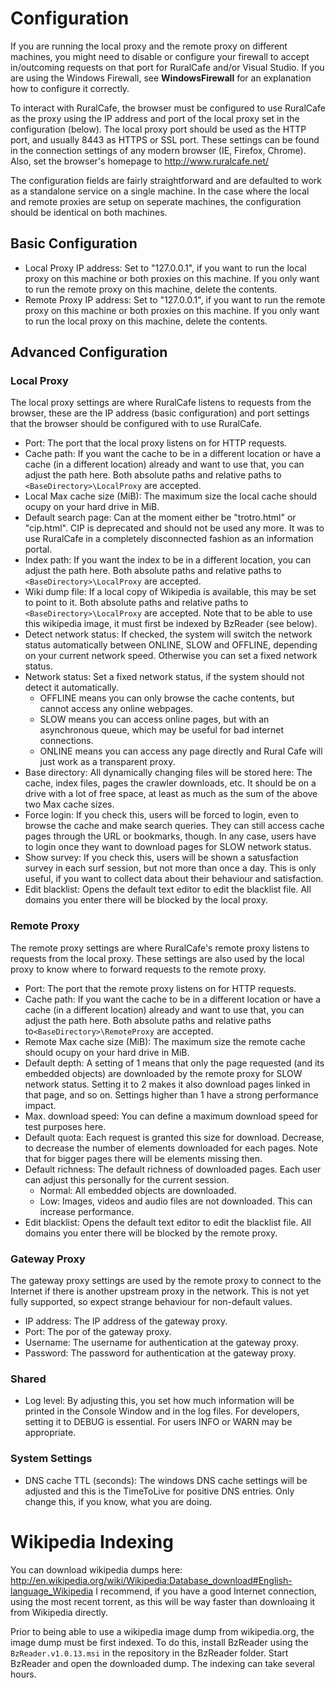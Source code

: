 # Configuration #

If you are running the local proxy and the remote proxy on different machines, you might need to disable or configure your firewall to accept in/outcoming requests on that port for RuralCafe and/or Visual Studio. If you are using the Windows Firewall, see **WindowsFirewall** for an explanation how to configure it correctly.

To interact with RuralCafe, the browser must be configured to use RuralCafe as the proxy using the IP address and port of the local proxy set in the configuration (below). The  local proxy port should be used as the HTTP port, and usually 8443 as HTTPS or SSL port. These settings can be found in the connection settings of any modern browser (IE, Firefox, Chrome). Also, set the browser's homepage to http://www.ruralcafe.net/

The configuration fields are fairly straightforward and are defaulted to work as a standalone service on a single machine. In the case where the local and remote proxies are setup on seperate machines, the configuration should be identical on both machines.

## Basic Configuration ##

  * Local Proxy IP address: Set to "127.0.0.1", if you want to run the local proxy on this machine or both proxies on this machine. If you only want to run the remote proxy on this machine, delete the contents.
  * Remote Proxy IP address: Set to "127.0.0.1", if you want to run the remote proxy on this machine or both proxies on this machine. If you only want to run the local proxy on this machine, delete the contents.

## Advanced Configuration ##
### Local Proxy ###
The local proxy settings are where RuralCafe listens to requests from the browser, these are the IP address (basic configuration) and port settings that the browser should be configured with to use RuralCafe.

  * Port: The port that the local proxy listens on for HTTP requests.
  * Cache path: If you want the cache to be in a different location or have a cache (in a different location) already and want to use that, you can adjust the path here. Both absolute paths and relative paths to `<BaseDirectory>\LocalProxy` are accepted.
  * Local Max cache size (MiB): The maximum size the local cache should ocupy on your hard drive in MiB.
  * Default search page: Can at the moment either be "trotro.html" or "cip.html". CIP is deprecated and should not be used any more. It was to use RuralCafe in a completely disconnected fashion as an information portal.
  * Index path: If you want the index to be in a different location, you can adjust the path here. Both absolute paths and relative paths to `<BaseDirectory>\LocalProxy` are accepted.
  * Wiki dump file: If a local copy of Wikipedia is available, this may be set to point to it. Both absolute paths and relative paths to `<BaseDirectory>\LocalProxy` are accepted. Note that to be able to use this wikipedia image, it must first be indexed by BzReader (see below).
  * Detect network status: If checked, the system will switch the network status automatically between ONLINE, SLOW and OFFLINE, depending on your current network speed. Otherwise you can set a fixed network status.
  * Network status: Set a fixed network status, if the system should not detect it automatically.
    * OFFLINE means you can only browse the cache contents, but cannot access any online webpages.
    * SLOW means you can access online pages, but with an asynchronous queue, which may be useful for bad internet connections.
    * ONLINE means you can access any page directly and Rural Cafe will just work as a transparent proxy.
  * Base directory: All dynamically changing files will be stored here: The cache, index files, pages the crawler downloads, etc. It should be on a drive with a lot of free space, at least as much as the sum of the above two Max cache sizes.
  * Force login: If you check this, users will be forced to login, even to browse the cache and make search queries. They can still access cache pages through the URL or bookmarks, though. In any case, users have to login once they want to download pages for SLOW network status.
  * Show survey: If you check this, users will be shown a satusfaction survey in each surf session, but not more than once a day. This is only useful, if you want to collect data about their behaviour and satisfaction.
  * Edit blacklist: Opens the default text editor to edit the blacklist file. All domains you enter there will be blocked by the local proxy.

### Remote Proxy ###
The remote proxy settings are where RuralCafe's remote proxy listens to requests from the local proxy. These settings are also used by the local proxy to know where to forward requests to the remote proxy.

  * Port: The port that the remote proxy listens on for HTTP requests.
  * Cache path: If you want the cache to be in a different location or have a cache (in a different location) already and want to use that, you can adjust the path here. Both absolute paths and relative paths to`<BaseDirectory>\RemoteProxy` are accepted.
  * Remote Max cache size (MiB): The maximum size the remote cache should ocupy on your hard drive in MiB.
  * Default depth: A setting of 1 means that only the page requested (and its embedded objects) are downloaded by the remote proxy for SLOW network status. Setting it to 2 makes it also download pages linked in that page, and so on. Settings higher than 1 have a strong performance impact.
  * Max. download speed: You can define a maximum download speed for test purposes here.
  * Default quota: Each request is granted this size for download. Decrease, to decrease the number of elements downloaded for each pages. Note that for bigger pages there will be elements missing then.
  * Default richness: The default richness of downloaded pages. Each user can adjust this personally for the current session.
    * Normal: All embedded objects are downloaded.
    * Low: Images, videos and audio files are not downloaded. This can increase performance.
  * Edit blacklist: Opens the default text editor to edit the blacklist file. All domains you enter there will be blocked by the remote proxy.


### Gateway Proxy ###
The gateway proxy settings are used by the remote proxy to connect to the Internet if there is another upstream proxy in the network. This is not yet fully supported, so expect strange behaviour for non-default values.

  * IP address: The IP address of the gateway proxy.
  * Port: The por of the gateway proxy.
  * Username: The username for authentication at the gateway proxy.
  * Password: The password for authentication at the gateway proxy.


### Shared ###

  * Log level: By adjusting this, you set how much information will be printed in the Console Window and in the log files. For developers, setting it to DEBUG is essential. For users INFO or WARN may be appropriate.

### System Settings ###

  * DNS cache TTL (seconds): The windows DNS cache settings will be adjusted and this is the TimeToLive for positive DNS entries. Only change this, if you know, what you are doing.

# Wikipedia Indexing #

You can download wikipedia dumps here: http://en.wikipedia.org/wiki/Wikipedia:Database_download#English-language_Wikipedia
I recommend, if you have a good Internet connection, using the most recent torrent, as this will be way faster than downloaing it from Wikipedia directly.

Prior to being able to use a wikipedia image dump from wikipedia.org, the image dump must be first indexed. To do this, install BzReader using the `BzReader.v1.0.13.msi` in the repository in the BzReader folder. Start BzReader and open the downloaded dump. The indexing can take several hours.